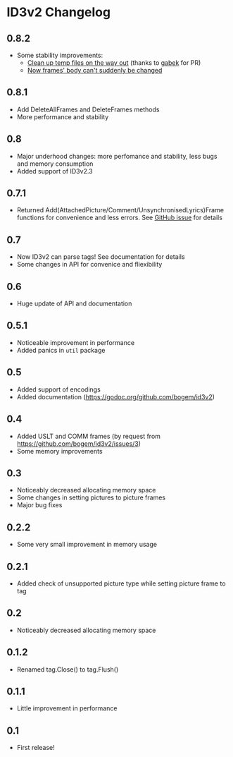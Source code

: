 # ID3v2 Changelog

## 0.8.2
* Some stability improvements:
	* [Clean up temp files on the way out](https://github.com/bogem/id3v2/pull/10) (thanks to [gabek](https://github.com/gabek) for PR)
	* [Now frames' body can't suddenly be changed](https://github.com/bogem/id3v2/pull/11)

## 0.8.1
* Add DeleteAllFrames and DeleteFrames methods
* More performance and stability

## 0.8
* Major underhood changes: more perfomance and stability,
less bugs and memory consumption
* Added support of ID3v2.3

## 0.7.1
* Returned Add(AttachedPicture/Comment/UnsynchronisedLyrics)Frame functions
for convenience and less errors.
See [GitHub issue](https://github.com/bogem/id3v2/issues/5) for details

## 0.7
* Now ID3v2 can parse tags! See documentation for details
* Some changes in API for convenice and fliexibility

## 0.6
* Huge update of API and documentation

## 0.5.1
* Noticeable improvement in performance
* Added panics in `util` package

## 0.5
* Added support of encodings
* Added documentation (https://godoc.org/github.com/bogem/id3v2)

## 0.4
* Added USLT and COMM frames (by request from https://github.com/bogem/id3v2/issues/3)
* Some memory improvements

## 0.3
* Noticeably decreased allocating memory space
* Some changes in setting pictures to picture frames
* Major bug fixes

## 0.2.2
* Some very small improvement in memory usage

## 0.2.1
* Added check of unsupported picture type while setting picture frame to tag

## 0.2
* Noticeably decreased allocating memory space

## 0.1.2
* Renamed tag.Close() to tag.Flush()

## 0.1.1
* Little improvement in performance

## 0.1
* First release!
